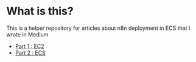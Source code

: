 # What is this?

This is a helper repository for articles about n8n deployment in ECS that I wrote in Medium

- [Part 1 : EC2](https://medium.com/@destiya.dian/how-to-deploy-n8n-to-aws-part-i-ec2-c3a7da3074ec)
- [Part 2 : ECS](https://medium.com/@destiya.dian/how-to-deploy-n8n-to-aws-part-i-ecs-710742460128)
